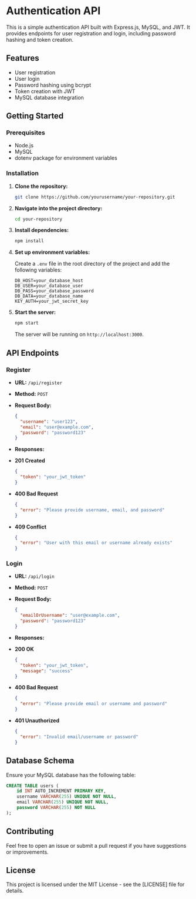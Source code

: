 # Authentication API 
 
This is a simple authentication API built with Express.js, MySQL, and JWT. It provides endpoints for user registration and login, including password hashing and token creation. 
 
## Features 
- User registration 
- User login 
- Password hashing using bcrypt 
- Token creation with JWT 
- MySQL database integration 
 
## Getting Started 
 
### Prerequisites 
 
- Node.js 
- MySQL 
- dotenv package for environment variables 
 
### Installation 
 
1. **Clone the repository:** 
 
   ```bash 
   git clone https://github.com/yourusername/your-repository.git 
   ``` 
 
2. **Navigate into the project directory:** 
 
   ```bash 
   cd your-repository 
   ``` 
 
3. **Install dependencies:** 
 
   ```bash 
   npm install 
   ``` 
 
4. **Set up environment variables:** 
 
   Create a `.env` file in the root directory of the project and add the following variables: 
 
   ```env 
   DB_HOST=your_database_host 
   DB_USER=your_database_user 
   DB_PASS=your_database_password 
   DB_DATA=your_database_name 
   KEY_AUTH=your_jwt_secret_key 
   ``` 
 
5. **Start the server:** 
 
   ```bash 
   npm start 
   ``` 
 
   The server will be running on `http://localhost:3000`. 
 
## API Endpoints 
 
### Register 
 
- **URL:** `/api/register` 
- **Method:** `POST` 
- **Request Body:** 
 
   ```json 
   { 
     "username": "user123", 
     "email": "user@example.com", 
     "password": "password123" 
   } 
   ``` 
 
- **Responses:** 
 
 - **201 Created** 
 
   ```json 
   { 
     "token": "your_jwt_token" 
   } 
   ``` 
 
 - **400 Bad Request** 
 
   ```json 
   { 
     "error": "Please provide username, email, and password" 
   } 
   ``` 
 
 - **409 Conflict** 
 
   ```json 
   { 
     "error": "User with this email or username already exists" 
   } 
   ``` 
 
### Login 
 
- **URL:** `/api/login` 
- **Method:** `POST` 
- **Request Body:** 
 
   ```json 
   { 
     "emailOrUsername": "user@example.com", 
     "password": "password123" 
   } 
   ``` 
 
- **Responses:** 
 
 - **200 OK** 
 
   ```json 
   { 
     "token": "your_jwt_token", 
     "message": "success" 
   } 
   ``` 
 
 - **400 Bad Request** 
 
   ```json 
   { 
     "error": "Please provide email or username and password" 
   } 
   ``` 
 
 - **401 Unauthorized** 
 
   ```json 
   { 
     "error": "Invalid email/username or password" 
   } 
   ``` 
 
## Database Schema 
 
Ensure your MySQL database has the following table: 
 
   ```sql 
   CREATE TABLE users ( 
       id INT AUTO_INCREMENT PRIMARY KEY, 
       username VARCHAR(255) UNIQUE NOT NULL, 
       email VARCHAR(255) UNIQUE NOT NULL, 
       password VARCHAR(255) NOT NULL 
   ); 
   ``` 
 
## Contributing 
Feel free to open an issue or submit a pull request if you have suggestions or improvements. 
 
## License 
This project is licensed under the MIT License - see the [LICENSE] file for details. 
